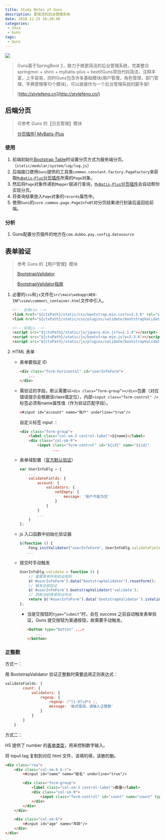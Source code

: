 ```yaml
---
title: Study Notes of Guns
description: 更简洁的后台管理系统
date: 2018-12-25 16:28:40
categories:
 - Java
 - Guns
tags:
 - Guns
---
```


![](https://i.loli.net/2018/12/26/5c23433372f23.jpg)

<!-- more -->

> Guns基于SpringBoot 2，致力于做更简洁的后台管理系统，完美整合springmvc + shiro + mybatis-plus + beetl!Guns项目代码简洁，注释丰富，上手容易，同时Guns包含许多基础模块(用户管理，角色管理，部门管理，字典管理等10个模块)，可以直接作为一个后台管理系统的脚手架!
>
> [http://stylefeng.cn](http://stylefeng.cn/)

## 后端分页

> 可参考 Guns 的【日志管理】模块
>
> [分页插件| MyBatis-Plus](https://mp.baomidou.com/guide/page.html)

### 使用

1. 前端初始化[Bootstrap Table](http://bootstrap-table.wenzhixin.net.cn/zh-cn/documentation/)时设置分页方式为服务端分页。（`static/modular/system/log/log.js`）
2. 后端接口使用`Guns`提供的工具类`common.constant.factory.PageFactory`来获取[`MyBatis-Plus`分页插件](https://mp.baomidou.com/guide/page.html)所需的`Page`对象。
3. 然后将`Page`对象传递到`Mapper`层进行查询，[`MyBatis-Plus`分页插件](https://mp.baomidou.com/guide/page.html)会自动帮你实现分页。
4. 将查询结果放入`Page`对象的`records`属性中。
5. 使用`Guns`的`core.common.page.PageInfoBT`对分页结果进行封装后返回给前端。

### 分析

1. Guns配置分页插件的地方在`com.dubbo.pay.config.datasource`

## 表单验证

> 参考 Guns 的【用户管理】模块
>
> [BootstrapValidator](http://bootstrapvalidator.votintsev.ru/)
>
> [BootstrapValidator指南](https://mrbird.cc/BootstrapValidator%E6%8C%87%E5%8D%97.html)

1. 必要的`css`和`js`文件在`src\main\webapp\WEB-INF\view\common\_container.html`文件中引入。

   ```html
   <!-- 全局css -->
   <link href="${ctxPath}/static/css/bootstrap.min.css?v=3.3.6" rel="stylesheet">
   <link href="${ctxPath}/static/css/plugins/validate/bootstrapValidator.min.css" rel="stylesheet">
   
   <!-- 全局js -->
   <script src="${ctxPath}/static/js/jquery.min.js?v=2.1.4"></script>
   <script src="${ctxPath}/static/js/bootstrap.min.js?v=3.3.6"></script>
   <script src="${ctxPath}/static/js/plugins/validate/bootstrapValidator.min.js"></script>
   ```

2. HTML 表单

   - 表单要指定 ID

     ```html WEB-INF/view/system/user/user_add.html
     <div class="form-horizontal" id="userInfoForm">
         ...
     </div>
     ```

   - 需验证的字段，默认需要以`<div class=”form-group”></div>`包裹（对应错误提示会根据该class值定位），内部`<input class="form-control" />`标签必须有name属性值（作为验证匹配字段）。

     ```html WEB-INF/view/system/user/user_add.html
     <#input id="account" name="账户" underline="true"/>
     ```

     自定义标签 input ：

     ```html WEB-INF/view/common/tags/input.tag
     <div class="form-group">
         <label class="col-sm-3 control-label">${name}</label>
         <div class="col-sm-9">
             <input class="form-control" id="${id}" name="${id}"
                    ...
     ```

   - 表单域配置（[官方默认验证](http://bootstrapvalidator.votintsev.ru/validators/)）

     ```js static/modular/system/user/user_info.js
     var UserInfoDlg = {
         ...
         validateFields: {
             account: {
                 validators: {
                     notEmpty: {
                         message: '账户不能为空'
                     }
                 }
             }
             ...
         }
     };
     ```

   - js 入口函数中初始化验证器

     ```js static/modular/system/user/user_info.js
     $(function () {
         Feng.initValidator("userInfoForm", UserInfoDlg.validateFields);
     	...
     ```

   - 提交时手动触发

     ```js static/modular/system/user/user_info.js
     UserInfoDlg.validate = function () {
         // 重置表单所有验证规则
         $('#userInfoForm').data("bootstrapValidator").resetForm();
         // 触发全部验证
         $('#userInfoForm').bootstrapValidator('validate');
         // 获取当前表单验证状态
         return $("#userInfoForm").data('bootstrapValidator').isValid();
     };
     ```

     - 当提交按钮的`type=”submit”`时，会在 success 之前自动触发表单验证，Guns 提交按钮为普通按钮，故需要手动触发。

       ```html WEB-INF/view/common/tags/button.tag
       <button type="button" ...>
           ...
       </button>
       ```

### 正整数

方式一：

用 BootstrapValidator 验证正整数时需要适用正则表达式：

```js
validateFields: {
        count: {
            validators: {
                regexp: {
                    regexp: /^[1-9]\d*$ /,
                    message: '格式错误，请输入正整数'
                }
            }
        }
    }
```

方式二：

H5 提供了 number 的[表单类型](http://www.w3school.com.cn/html5/html_5_form_input_types.asp)，用来控制数字输入。

将 input.tag 复制到对应 html 文件，该填的填，该删的删。

```html
<div class="row">
    <div class="col-sm-6 b-r">
        <#input id="name" name="姓名" underline="true"/>

        <div class="form-group">
            <label class="col-sm-3 control-label">数量</label>
            <div class="col-sm-9">
                <input class="form-control" id="count" name="count" type="number" min="1">
            </div>
        </div>
    </div>

    <div class="col-sm-6">
        <#input id="age" name="年龄"/>
    </div>
</div>
```

